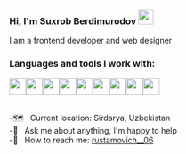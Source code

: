 ### Hi, I'm Suxrob Berdimurodov  <img src="https://media.giphy.com/media/hvRJCLFzcasrR4ia7z/giphy.gif" width="27px">

I am a frontend developer and web designer <br/>
### Languages and tools I work with:

<div style="display:flex;">
<img src="https://cdn-icons-png.flaticon.com/512/1051/1051277.png" width="30px">
<img src="https://cdn-icons-png.flaticon.com/512/732/732190.png" width="30px">
<img src="https://cdn-icons-png.flaticon.com/512/919/919831.png" width="30px">
<img src="https://cdn-icons-png.flaticon.com/512/5968/5968672.png" width="30px">
<img src="https://cdn-icons-png.flaticon.com/512/5968/5968292.png" width="30px">
<img src="https://cdn-icons-png.flaticon.com/512/5968/5968381.png" width="30px">
<img src="https://cdn-icons-png.flaticon.com/512/5968/5968705.png" width="30px">
<img src="https://cdn-icons-png.flaticon.com/512/5968/5968520.png" width="30px">
<img src="https://stp-cdn.lottiefiles.com/xd_logo_6ca0e1c2c7_ea48c94a5c.png" width="30px">
  </div>

<br/>

-🗺️ &nbsp; Current location: Sirdarya, Uzbekistan<br/>
-📝 &nbsp; Ask me about anything, I'm happy to help<br/>
-📱 &nbsp; How to reach me: <a href="https://www.instagram.com/rustamovich__06/">rustamovich__06</a>
